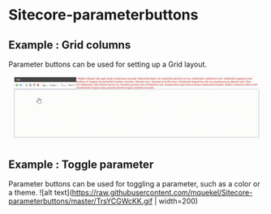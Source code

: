 # Sitecore-parameterbuttons

## Example : Grid columns

Parameter buttons can be used for setting up a Grid layout. 

![alt text](https://raw.githubusercontent.com/mquekel/Sitecore-parameterbuttons/master/WwQrzHDS2R.gif)

## Example : Toggle parameter

Parameter buttons can be used for toggling a parameter, such as a color or a theme.
![alt text](https://raw.githubusercontent.com/mquekel/Sitecore-parameterbuttons/master/TrsYCGWcKK.gif | width=200)

